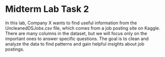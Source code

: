 # Midterm Lab Task 2 
In this lab, Company X wants to find useful information from the UncleanedDSJobs.csv file, which comes from a job posting site on Kaggle. There are many columns in the dataset, but we will focus only on the important ones to answer specific questions. The goal is to clean and analyze the data to find patterns and gain helpful insights about job postings.

